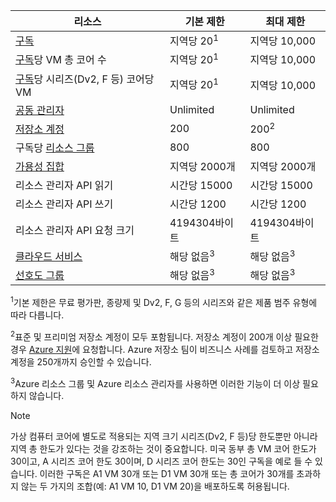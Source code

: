 | 리소스 | 기본 제한 | 최대 제한 |
| --- | --- | --- |
| [구독](../articles/billing-buy-sign-up-azure-subscription.md) |지역당 20<sup>1</sup> |지역당 10,000 |
| [구독](../articles/billing-buy-sign-up-azure-subscription.md)당 VM 총 코어 수 |지역당 20<sup>1</sup> |지역당 10,000 |
| [구독](../articles/billing-buy-sign-up-azure-subscription.md)당 시리즈(Dv2, F 등) 코어당 VM |지역당 20<sup>1</sup> |지역당 10,000 |
| [공동 관리자](../articles/billing-add-change-azure-subscription-administrator.md)  |Unlimited |Unlimited |
| [저장소 계정](../articles/storage/storage-create-storage-account.md)  |200 |200<sup>2</sup> |
| 구독당 [리소스 그룹](../articles/azure-resource-manager/resource-group-overview.md) |800 |800 |
| [가용성 집합](../articles/virtual-machines/windows/manage-availability.md#configure-multiple-virtual-machines-in-an-availability-set-for-redundancy)  |지역당 2000개 |지역당 2000개 |
| 리소스 관리자 API 읽기 |시간당 15000 |시간당 15000 |
| 리소스 관리자 API 쓰기 |시간당 1200 |시간당 1200 |
| 리소스 관리자 API 요청 크기 |4194304바이트 |4194304바이트 |
| [클라우드 서비스](../articles/cloud-services/cloud-services-choose-me.md)  |해당 없음<sup>3</sup> |해당 없음<sup>3</sup> |
| [선호도 그룹](../articles/virtual-network/virtual-networks-migrate-to-regional-vnet.md)  |해당 없음<sup>3</sup> |해당 없음<sup>3</sup> |

<sup>1</sup>기본 제한은 무료 평가판, 종량제 및 Dv2, F, G 등의 시리즈와 같은 제품 범주 유형에 따라 다릅니다.

<sup>2</sup>표준 및 프리미엄 저장소 계정이 모두 포함됩니다. 저장소 계정이 200개 이상 필요한 경우 [Azure 지원](https://azure.microsoft.com/support/faq/)에 요청합니다. Azure 저장소 팀이 비즈니스 사례를 검토하고 저장소 계정을 250개까지 승인할 수 있습니다.

<sup>3</sup>Azure 리소스 그룹 및 Azure 리소스 관리자를 사용하면 이러한 기능이 더 이상 필요하지 않습니다.

> [!NOTE]
> 가상 컴퓨터 코어에 별도로 적용되는 지역 크기 시리즈(Dv2, F 등)당 한도뿐만 아니라 지역 총 한도가 있다는 것을 강조하는 것이 중요합니다.  미국 동부 총 VM 코어 한도가 30이고, A 시리즈 코어 한도 30이며, D 시리즈 코어 한도는 30인 구독을 예로 들 수 있습니다.  이러한 구독은 A1 VM 30개 또는 D1 VM 30개 또는 총 코어가 30개를 초과하지 않는 두 가지의 조합(예: A1 VM 10, D1 VM 20)을 배포하도록 허용됩니다.  
> <!-- -->
> 
> 

